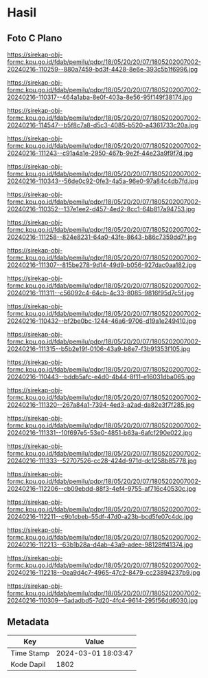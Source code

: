 # Hasil

## Foto C Plano

https://sirekap-obj-formc.kpu.go.id/fdab/pemilu/pdpr/18/05/20/20/07/1805202007002-20240216-110259--880a7459-bd3f-4428-8e6e-393c5b1f6996.jpg

https://sirekap-obj-formc.kpu.go.id/fdab/pemilu/pdpr/18/05/20/20/07/1805202007002-20240216-110317--464a1aba-8e0f-403a-8e56-95f149f38174.jpg

https://sirekap-obj-formc.kpu.go.id/fdab/pemilu/pdpr/18/05/20/20/07/1805202007002-20240216-114547--b5f8c7a8-d5c3-4085-b520-a4361733c20a.jpg

https://sirekap-obj-formc.kpu.go.id/fdab/pemilu/pdpr/18/05/20/20/07/1805202007002-20240216-111243--c91a4a1e-2950-467b-9e2f-44e23a9f9f7d.jpg

https://sirekap-obj-formc.kpu.go.id/fdab/pemilu/pdpr/18/05/20/20/07/1805202007002-20240216-110343--56de0c92-0fe3-4a5a-96e0-97a84c4db7fd.jpg

https://sirekap-obj-formc.kpu.go.id/fdab/pemilu/pdpr/18/05/20/20/07/1805202007002-20240216-110352--137e1ee2-d457-4ed2-8cc1-64b817a94753.jpg

https://sirekap-obj-formc.kpu.go.id/fdab/pemilu/pdpr/18/05/20/20/07/1805202007002-20240216-111258--824e8231-64a0-43fe-8643-b86c7359dd7f.jpg

https://sirekap-obj-formc.kpu.go.id/fdab/pemilu/pdpr/18/05/20/20/07/1805202007002-20240216-111307--815be278-9d14-49d9-b056-927dac0aa182.jpg

https://sirekap-obj-formc.kpu.go.id/fdab/pemilu/pdpr/18/05/20/20/07/1805202007002-20240216-111311--c56092c4-64cb-4c33-8085-9816f95d7c5f.jpg

https://sirekap-obj-formc.kpu.go.id/fdab/pemilu/pdpr/18/05/20/20/07/1805202007002-20240216-110432--bf2be0bc-1244-46a6-9706-d19a1e249410.jpg

https://sirekap-obj-formc.kpu.go.id/fdab/pemilu/pdpr/18/05/20/20/07/1805202007002-20240216-111315--b5b2e19f-0106-43a9-b8e7-f3b91353f105.jpg

https://sirekap-obj-formc.kpu.go.id/fdab/pemilu/pdpr/18/05/20/20/07/1805202007002-20240216-110443--bddb5afc-e4d0-4b44-8f11-e16031dba065.jpg

https://sirekap-obj-formc.kpu.go.id/fdab/pemilu/pdpr/18/05/20/20/07/1805202007002-20240216-111320--267a84a1-7394-4ed3-a2ad-da82e3f7f285.jpg

https://sirekap-obj-formc.kpu.go.id/fdab/pemilu/pdpr/18/05/20/20/07/1805202007002-20240216-111331--10f697e5-53e0-4851-b63a-6afcf290e022.jpg

https://sirekap-obj-formc.kpu.go.id/fdab/pemilu/pdpr/18/05/20/20/07/1805202007002-20240216-111333--52707526-cc28-424d-971d-dc1258b85778.jpg

https://sirekap-obj-formc.kpu.go.id/fdab/pemilu/pdpr/18/05/20/20/07/1805202007002-20240216-112206--cb09ebdd-88f3-4ef4-9755-af716c40530c.jpg

https://sirekap-obj-formc.kpu.go.id/fdab/pemilu/pdpr/18/05/20/20/07/1805202007002-20240216-112211--c9b1cbeb-55df-47d0-a23b-bcd5fe07c4dc.jpg

https://sirekap-obj-formc.kpu.go.id/fdab/pemilu/pdpr/18/05/20/20/07/1805202007002-20240216-112213--63b1b28a-d4ab-43a9-adee-98128ff41374.jpg

https://sirekap-obj-formc.kpu.go.id/fdab/pemilu/pdpr/18/05/20/20/07/1805202007002-20240216-112218--0ea9d4c7-4965-47c2-8479-cc23894237b9.jpg

https://sirekap-obj-formc.kpu.go.id/fdab/pemilu/pdpr/18/05/20/20/07/1805202007002-20240216-110309--5adadbd5-7d20-4fc4-9614-295f56dd6030.jpg


## Metadata

| Key        | Value               |
| ---------- | ------------------- |
| Time Stamp | 2024-03-01 18:03:47 |
| Kode Dapil | 1802                |



